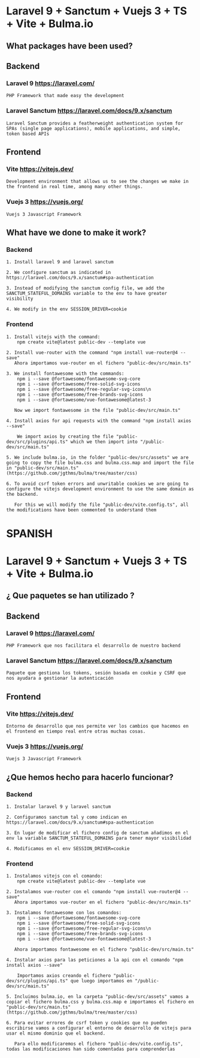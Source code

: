 # Laravel 9 + Sanctum + Vuejs 3 + TS + Vite + Bulma.io

## What packages have been used?
## Backend
### Laravel 9 https://laravel.com/
    PHP Framework that made easy the development
### Laravel Sanctum https://laravel.com/docs/9.x/sanctum

    Laravel Sanctum provides a featherweight authentication system for SPAs (single page applications), mobile applications, and simple, token based APIs
    
## Frontend

### Vite https://vitejs.dev/
    Development environment that allows us to see the changes we make in the frontend in real time, among many other things.

### Vuejs 3 https://vuejs.org/
    Vuejs 3 Javascript Framework

## What have we done to make it work?

### Backend
    1. Install laravel 9 and laravel sanctum
    
    2. We configure sanctum as indicated in https://laravel.com/docs/9.x/sanctum#spa-authentication
    
    3. Instead of modifying the sanctum config file, we add the SANCTUM_STATEFUL_DOMAINS variable to the env to have greater visibility
    
    4. We modify in the env SESSION_DRIVER=cookie

### Frontend
    1. Install vitejs with the command:
        npm create vite@latest public-dev --template vue

    2. Install vue-router with the command "npm install vue-router@4 --save"
       Ahora importamos vue-router en el fichero "public-dev/src/main.ts"

    3. We install fontawesome with the commands:
        npm i --save @fortawesome/fontawesome-svg-core
        npm i --save @fortawesome/free-solid-svg-icons
        npm i --save @fortawesome/free-regular-svg-icons\n
        npm i --save @fortawesome/free-brands-svg-icons
        npm i --save @fortawesome/vue-fontawesome@latest-3

       Now we import fontawesome in the file "public-dev/src/main.ts"
    
    4. Install axios for api requests with the command "npm install axios --save"
    
        We import axios by creating the file "public-dev/src/plugins/api.ts" which we then import into "/public-dev/src/main.ts"

    5. We include bulma.io, in the folder "public-dev/src/assets" we are going to copy the file bulma.css and bulma.css.map and import the file in "public-dev/src/main.ts" (https://github.com/jgthms/bulma/tree/master/css)

    6. To avoid csrf token errors and unwritable cookies we are going to configure the vitejs development environment to use the same domain as the backend.

       For this we will modify the file "public-dev/vite.config.ts", all the modifications have been commented to understand them

# SPANISH

# Laravel 9 + Sanctum + Vuejs 3 + TS + Vite + Bulma.io 

## ¿ Que paquetes se han utilizado ?
## Backend
### Laravel 9 https://laravel.com/
    PHP Framework que nos facilitara el desarrollo de nuestro backend
### Laravel Sanctum https://laravel.com/docs/9.x/sanctum

    Paquete que gestiona los tokens, sesión basada en cookie y CSRF que nos ayudara a gestionar la autenticación
    
## Frontend

### Vite https://vitejs.dev/
    Entorno de desarrollo que nos permite ver los cambios que hacemos en el frontend en tiempo real entre otras muchas cosas.

### Vuejs 3 https://vuejs.org/
    Vuejs 3 Javascript Framework

## ¿Que hemos hecho para hacerlo funcionar?

### Backend
    1. Instalar laravel 9 y laravel sanctum
    
    2. Configuramos sanctum tal y como indican en https://laravel.com/docs/9.x/sanctum#spa-authentication 
    
    3. En lugar de modificar el fichero config de sanctum añadimos en el env la variable SANCTUM_STATEFUL_DOMAINS para tener mayor visibilidad
    
    4. Modificamos en el env SESSION_DRIVER=cookie

### Frontend
    1. Instalamos vitejs con el comando: 
        npm create vite@latest public-dev --template vue

    2. Instalamos vue-router con el comando "npm install vue-router@4 --save"
       Ahora importamos vue-router en el fichero "public-dev/src/main.ts"

    3. Instalamos fontawesome con los comandos:
        npm i --save @fortawesome/fontawesome-svg-core
        npm i --save @fortawesome/free-solid-svg-icons
        npm i --save @fortawesome/free-regular-svg-icons\n
        npm i --save @fortawesome/free-brands-svg-icons
        npm i --save @fortawesome/vue-fontawesome@latest-3

       Ahora importamos fontawesome en el fichero "public-dev/src/main.ts"
    
    4. Instalar axios para las peticiones a la api con el comando "npm install axios --save"
    
        Importamos axios creando el fichero "public-dev/src/plugins/api.ts" que luego importamos en "/public-dev/src/main.ts"

    5. Incluimos bulma.io, en la carpeta "public-dev/src/assets" vamos a copiar el fichero bulma.css y bulma.css.map e importamos el fichero en "public-dev/src/main.ts" (https://github.com/jgthms/bulma/tree/master/css)

    6. Para evitar errores de csrf token y cookies que no pueden escribirse vamos a configurar el entorno de desarrollo de vitejs para usar el mismo dominio que el backend.

       Para ello modificaremos el fichero "public-dev/vite.config.ts", todas las modificaciones han sido comentadas para comprenderlas
